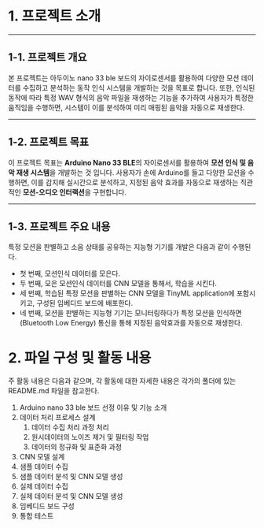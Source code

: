 # **1. 프로젝트 소개**

---

## **1-1. 프로젝트 개요**

 본 프로젝트는 아두이노 nano 33 ble 보드의  자이로센서를 활용하여 다양한 모션 데이터를 수집하고 분석하는 동작 인식 시스템을 개발하는 것을 목표로 합니다. 또한, 인식된 동작에 따라 특정 WAV 형식의 음악 파일을 재생하는 기능을 추가하여 사용자가 특정한 움직임을 수행하면, 시스템이 이를 분석하여 미리 매핑된 음악을 자동으로 재생한다.

---

## **1-2. 프로젝트 목표**

이 프로젝트 목표는 **Arduino Nano 33 BLE**의 자이로센서를 활용하여 **모션 인식 및 음악 재생 시스템**을 개발하는 것 입니다. 사용자가 손에 Arduino를 들고 다양한 모션을 수행하면, 이를 감지해 실시간으로 분석하고, 지정된 음악 효과를 자동으로 재생하는 직관적인 **모션-오디오 인터랙션**을 구현합니다.

---

## **1-3. 프로젝트 주요 내용**

특정 모션을 판별하고 소음 상태를 공유하는 지능형 기기를 개발은 다음과 같이 수행된다.

- 첫 번째, 모션인식 데이터를 모은다.
- 두 번째, 모은 모션인식 데이터를 CNN 모델을 통해서, 학습을 시킨다.
- 세 번째, 학습된 특정 모션을 판별하는 CNN 모델을 TinyML application에 포함시키고, 구성된 임베디드 보드에 배포한다.
- 네 번째, 모션을 판별하는 지능형 기기는 모니터링하다가 특정 모션을 인식하면 (Bluetooth Low Energy) 통신을 통해 지정된 음악효과를 자동으로 재생한다.

# **2. 파일 구성 및 활동 내용**

주 활동 내용은 다음과 같으며, 각 활동에 대한 자세한 내용은 각가의 폴더에 있는 README.md 파일을 참고한다.

1. Arduino nano 33 ble 보드 선정 이유 및 기능 소개
2. 데이터 처리 프로세스 설계
    1. 데이터 수집 처리 과정 처리
    2. 원시데이터의 노이즈 제거 및 필터링 작업
    3. 데이터의 정규화 및 표준화 과정
3. CNN 모델 설계
4. 샘플 데이터 수집
5. 샘플 데이터 분석 및 CNN 모델 생성
6. 실제 데이터 수집
7. 실제 데이터 분석 및 CNN 모델 생성
8. 임베디드 보드 구성
9. 통합 테스트
